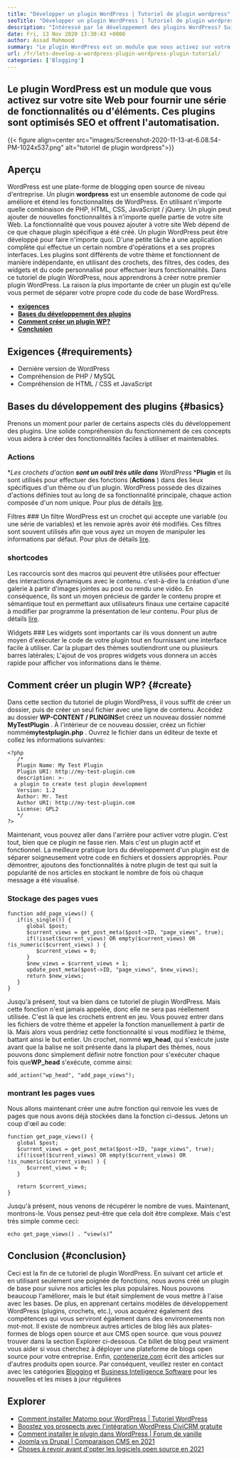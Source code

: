 ```yaml
---
title: "Développer un plugin WordPress | Tutoriel de plugin wordpress" 
seoTitle: "Développer un plugin WordPress | Tutoriel de plugin wordpress" 
description: "Intéressé par le développement des plugins WordPress? Suivez ce tutoriel de plugin WordPress qui décrit les étapes complètes pour créer un plugin WordPress de base." 
date: Fri, 13 Nov 2020 13:30:43 +0000
author: Assad Mahmood
summary: "Le plugin WordPress est un module que vous activez sur votre site Web pour fournir une série de fonctionnalités ou d'éléments. Ces plugins sont optimisés SEO et offrent l'automatisation." 
url: /fr/lets-develop-a-wordpress-plugin-wordpress-plugin-tutorial/
categories: ['Blogging']
---
```


## Le plugin WordPress est un module que vous activez sur votre site Web pour fournir une série de fonctionnalités ou d'éléments. Ces plugins sont optimisés SEO et offrent l'automatisation.

{{< figure align=center src="images/Screenshot-2020-11-13-at-6.08.54-PM-1024x537.png" alt="tutoriel de plugin wordpress">}}


## Aperçu
WordPress est une plate-forme de blogging open source de niveau d'entreprise. Un plugin **wordpress** est un ensemble autonome de code qui améliore et étend les fonctionnalités de WordPress. En utilisant n'importe quelle combinaison de PHP, HTML, CSS, JavaScript / jQuery. Un plugin peut ajouter de nouvelles fonctionnalités à n'importe quelle partie de votre site Web.
La fonctionnalité que vous pouvez ajouter à votre site Web dépend de ce que chaque plugin spécifique a été créé. Un plugin WordPress peut être développé pour faire n'importe quoi. D'une petite tâche à une application complète qui effectue un certain nombre d'opérations et a ses propres interfaces. Les plugins sont différents de votre thème et fonctionnent de manière indépendante, en utilisant des crochets, des filtres, des codes, des widgets et du code personnalisé pour effectuer leurs fonctionnalités.
Dans ce tutoriel de plugin WordPress, nous apprendrons à créer notre premier plugin WordPress. La raison la plus importante de créer un plugin est qu'elle vous permet de séparer votre propre code du code de base WordPress.
  * **[exigences][1]** 
  * **[Bases du développement des plugins][2]** 
  * **[Comment créer un plugin WP?][3]** 
  * **[Conclusion][4]** 

## Exigences {#requirements}

  * Dernière version de WordPress
  * Compréhension de PHP / MySQL
  * Compréhension de HTML / CSS et JavaScript

## Bases du développement des plugins {#basics}

Prenons un moment pour parler de certains aspects clés du développement des plugins. Une solide compréhension du fonctionnement de ces concepts vous aidera à créer des fonctionnalités faciles à utiliser et maintenables.

### Actions
**Les crochets d'action **sont un outil très utile dans** WordPress* ***Plugin** et ils sont utilisés pour effectuer des fonctions (**Actions** ) dans des lieux spécifiques d'un thème ou d'un plugin. WordPress possède des dizaines d'actions définies tout au long de sa fonctionnalité principale, chaque action composée d'un nom unique. Pour plus de détails [lire][5].

Filtres ###
Un filtre WordPress est un crochet qui accepte une variable (ou une série de variables) et les renvoie après avoir été modifiés. Ces filtres sont souvent utilisés afin que vous ayez un moyen de manipuler les informations par défaut. Pour plus de détails [lire][6].

### shortcodes
Les raccourcis sont des macros qui peuvent être utilisées pour effectuer des interactions dynamiques avec le contenu. c'est-à-dire la création d'une galerie à partir d'images jointes au post ou rendu une vidéo. En conséquence, ils sont un moyen précieux de garder le contenu propre et sémantique tout en permettant aux utilisateurs finaux une certaine capacité à modifier par programme la présentation de leur contenu. Pour plus de détails [lire][7].

Widgets ###
Les widgets sont importants car ils vous donnent un autre moyen d'exécuter le code de votre plugin tout en fournissant une interface facile à utiliser. Car la plupart des thèmes soutiendront une ou plusieurs barres latérales; L'ajout de vos propres widgets vous donnera un accès rapide pour afficher vos informations dans le thème.

## **Comment créer un plugin WP?** {#create}

Dans cette section du tutoriel de plugin WordPress, il vous suffit de créer un dossier, puis de créer un seul fichier avec une ligne de contenu. Accédez au dossier **WP-CONTENT / PLINGINS**et créez un nouveau dossier nommé **MyTestPlugin** . À l'intérieur de ce nouveau dossier, créez un fichier nommé**mytestplugin.php** . Ouvrez le fichier dans un éditeur de texte et collez les informations suivantes:
```
<?php
   /*
   Plugin Name: My Test Plugin
   Plugin URI: http://my-test-plugin.com
   description: >-
  a plugin to create test plugin development
   Version: 1.2
   Author: Mr. Test
   Author URI: http://my-test-plugin.com
   License: GPL2
   */
?>
```
Maintenant, vous pouvez aller dans l'arrière pour activer votre plugin. C’est tout, bien que ce plugin ne fasse rien. Mais c'est un plugin actif et fonctionnel. La meilleure pratique lors du développement d'un plugin est de séparer soigneusement votre code en fichiers et dossiers appropriés.
Pour démontrer, ajoutons des fonctionnalités à notre plugin de test qui suit la popularité de nos articles en stockant le nombre de fois où chaque message a été visualisé.

### Stockage des pages vues
```
function add_page_views() {
   if(is_single()) {
      global $post;
      $current_views = get_post_meta($post->ID, "page_views", true);
      if(!isset($current_views) OR empty($current_views) OR !is_numeric($current_views) ) {
         $current_views = 0;
      }
      $new_views = $current_views + 1;
      update_post_meta($post->ID, "page_views", $new_views);
      return $new_views;
   }
}
```
Jusqu'à présent, tout va bien dans ce tutoriel de plugin WordPress. Mais cette fonction n'est jamais appelée, donc elle ne sera pas réellement utilisée. C'est là que les crochets entrent en jeu. Vous pouvez entrer dans les fichiers de votre thème et appeler la fonction manuellement à partir de là. Mais alors vous perdriez cette fonctionnalité si vous modifiiez le thème, battant ainsi le but entier. Un crochet, nommé **wp_head**, qui s'exécute juste avant que la balise ne soit présente dans la plupart des thèmes, nous pouvons donc simplement définir notre fonction pour s'exécuter chaque fois que**WP_head** s'exécute, comme ainsi:
```
add_action("wp_head", "add_page_views");
```

### montrant les pages vues
Nous allons maintenant créer une autre fonction qui renvoie les vues de pages que nous avons déjà stockées dans la fonction ci-dessus. Jetons un coup d'œil au code:
```
function get_page_views() {
   global $post;
   $current_views = get_post_meta($post->ID, "page_views", true);
   if(!isset($current_views) OR empty($current_views) OR !is_numeric($current_views) ) {
      $current_views = 0;
   }

   return $current_views;
}
```
Jusqu'à présent, nous venons de récupérer le nombre de vues. Maintenant, montrons-le. Vous pensez peut-être que cela doit être complexe. Mais c'est très simple comme ceci:
```
echo get_page_views() . “view(s)”
```

## Conclusion {#conclusion}

Ceci est la fin de ce tutoriel de plugin WordPress. En suivant cet article et en utilisant seulement une poignée de fonctions, nous avons créé un plugin de base pour suivre nos articles les plus populaires. Nous pouvons beaucoup l'améliorer, mais le but était simplement de vous mettre à l'aise avec les bases. De plus, en apprenant certains modèles de développement WordPress (plugins, crochets, etc.), vous acquérez également des compétences qui vous serviront également dans des environnements non mot-mot. Il existe de nombreux autres articles de blog liés aux plates-formes de blogs open source et aux CMS open source. que vous pouvez trouver dans la section Explorer ci-dessous. Ce billet de blog peut vraiment vous aider si vous cherchez à déployer une plateforme de blogs open source pour votre entreprise.
Enfin, [contenerize.com][8] écrit des articles sur d'autres produits open source. Par conséquent, veuillez rester en contact avec les catégories [Blogging][9] et [Business Intelligence Software][10] pour les nouvelles et les mises à jour régulières

## Explorer
  * [Comment installer Matomo pour WordPress | Tutoriel WordPress][11]
  * [Boostez vos prospects avec l'intégration WordPress CiviCRM gratuite][12]
  * [Comment installer le plugin dans WordPress | Forum de vanille][13]
  * [Joomla vs Drupal | Comparaison CMS en 2021][14]
  * [Choses à revoir avant d'opter les logiciels open source en 2021][15]



[1]: #requirements
[2]: #basics
[3]: #create
[4]: #conclusion
[5]: https://developer.wordpress.org/plugins/hooks/
[6]: https://developer.wordpress.org/plugins/hooks/filters/
[7]: https://developer.wordpress.org/plugins/shortcodes/
[8]: https://www.containerize.com/
[9]: https://products.containerize.com/blogging/
[10]: https://products.containerize.com/business-intelligence/
[11]: https://blog.containerize.com/blogging/how-to-install-matomo-for-wordpress-wordpress-tutorial/
[12]: https://blog.containerize.com/blogging/civicrm-wordpress-integration-wordpress-tutorial/
[13]: https://blog.containerize.com/blogging/how-to-a-install-plugin-in-wordpress-vanilla-forum/
[14]: https://blog.containerize.com/content-management/joomla-vs-drupal-cms-comparison-in-2021/
[15]: https://blog.containerize.com/cmdb-software/things-to-review-before-opting-open-source-software-in-2021/
